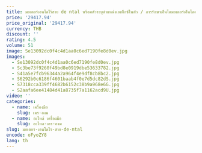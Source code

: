 ```yaml
---
title: มอเตอร์เอนโดไร้สาย de ntal พร้อมตัวระบุตําแหน่งเอเพ็กซ์ในตัว / การรักษาเอ็นโดมอเตอร์เอ็นโดตัส SANI de ntal
price: '29417.94'
price_original: '29417.94'
currency: THB
discount: ''
rating: 4.5
volume: 51
image: Se13092dc0f4c4d1aa0c6ed7190fe8d0ev.jpg
images:
  - Se13092dc0f4c4d1aa0c6ed7190fe8d0ev.jpg
  - Sc3be73f9260f49bd8e0919dbe53633782.jpg
  - S41a5e7fcb96344a2a964f4e9df8cb8bc2.jpg
  - S6292b0c6186f4601baab4f0e7d5dc82dS.jpg
  - S7318cca339ff4682b6152c38b9a968e6G.jpg
  - S2aafa6ee41484d41a8735f7a1162acd9U.jpg
video: ''
categories:
  - name: เครื่องมือ
    slug: เคร-องม
  - name: อะไหล่ เครื่องมือ
    slug: อะไหล-เคร-องม
slug: มอเตอร-เอนโดไร-สาย-de-ntal
encode: oFyoZY8
lang: th
---
```

  